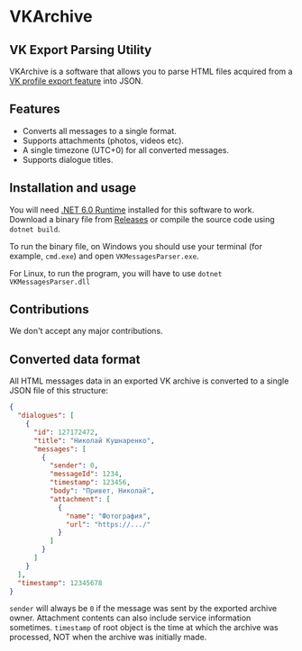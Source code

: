 # VKArchive
## VK Export Parsing Utility

VKArchive is a software that allows you to parse HTML files acquired from a [VK profile export feature](https://vk.com/data_protection?section=rules&scroll_to_archive=1) into JSON.

## Features

- Converts all messages to a single format.
- Supports attachments (photos, videos etc).
- A single timezone (UTC+0) for all converted messages.
- Supports dialogue titles.

## Installation and usage

You will need [.NET 6.0 Runtime](https://dotnet.microsoft.com/en-us/download) installed for this software to work. Download a binary file from [Releases](https://github.com/kolya5544/VKArchive/releases) or compile the source code using `dotnet build`.

To run the binary file, on Windows you should use your terminal (for example, `cmd.exe`) and open `VKMessagesParser.exe`.

For Linux, to run the program, you will have to use `dotnet VKMessagesParser.dll`

## Contributions

We don't accept any major contributions.

## Converted data format

All HTML messages data in an exported VK archive is converted to a single JSON file of this structure:
```json
{
  "dialogues": [
    {
      "id": 127172472,
      "title": "Николай Кушнаренко",
      "messages": [
        {
          "sender": 0,
          "messageId": 1234,
          "timestamp": 123456,
          "body": "Привет, Николай",
          "attachment": [
            {
              "name": "Фотография",
              "url": "https://.../"
            }
          ]
        }
      ]
    }
  ],
  "timestamp": 12345678
}
```

`sender` will always be `0` if the message was sent by the exported archive owner. Attachment contents can also include service information sometimes. `timestamp` of root object is the time at which the archive was processed, NOT when the archive was initially made.